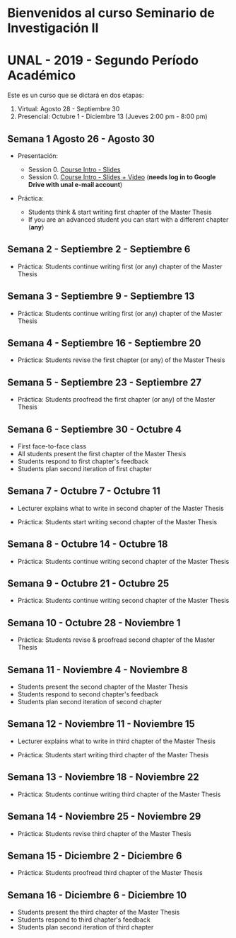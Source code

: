 # Bienvenidos al curso Seminario de Investigación II
# UNAL - 2019 - Segundo Período Académico 

Este es un curso que se dictará en dos etapas:
1. Virtual:  Agosto 28 -  Septiembre 30  
2. Presencial: Octubre 1 - Diciembre 13  (Jueves 2:00 pm - 8:00 pm)

## Semana 1  Agosto 26 - Agosto 30

- Presentación:
  - Session 0.  [Course Intro - Slides](https://ials.github.com/seminario/sem_S0.html)
  - Session 0.  [Course Intro - Slides + Video](https://tinyurl.com/y5hvb9o4)  (**needs log in to Google Drive with unal e-mail account**)
  
- Práctica:
  - Students think & start writing first chapter of the Master Thesis
  - If you are an advanced student you can start with a different chapter (**any**)

## Semana 2 - Septiembre 2 - Septiembre 6

- Práctica:
  Students continue writing first (or any) chapter of the Master Thesis
 
## Semana 3 - Septiembre 9 - Septiembre 13

- Práctica:
  Students continue writing first (or any) chapter of the Master Thesis

## Semana 4 - Septiembre 16 - Septiembre 20

- Práctica:
  Students revise the first chapter (or any) of the Master Thesis

## Semana 5 - Septiembre 23 - Septiembre 27

- Práctica:
  Students  proofread the first chapter (or any) of the Master Thesis

## Semana 6 - Septiembre 30 - Octubre 4

- First face-to-face class 
- All students present the first chapter of the Master Thesis 
- Students respond to  first chapter's feedback 
- Students plan second iteration of first chapter

## Semana 7 - Octubre 7 - Octubre 11

- Lecturer explains what to write in second chapter of the Master Thesis

- Práctica:
  Students start writing second chapter of the Master Thesis
 
## Semana 8 - Octubre 14 - Octubre 18

- Práctica:
  Students continue writing second chapter of the Master Thesis

## Semana 9 - Octubre 21 - Octubre 25

- Práctica:
  Students continue writing second chapter of the Master Thesis
 
## Semana 10 - Octubre 28 - Noviembre 1

- Práctica:
  Students revise & proofread second chapter of the Master Thesis

## Semana 11 - Noviembre 4 - Noviembre 8

- Students present the second chapter of the Master Thesis
- Students respond to  second chapter's feedback
- Students plan second iteration of second chapter

## Semana 12 - Noviembre 11 - Noviembre 15

- Lecturer explains what to write in third chapter of the Master Thesis

- Práctica:
  Students start writing third chapter of the Master Thesis

## Semana 13 - Noviembre 18 - Noviembre 22

- Práctica:
  Students continue writing third chapter of the Master Thesis

## Semana 14 - Noviembre 25 - Noviembre 29

- Práctica:
  Students revise third chapter of the Master Thesis

## Semana 15 - Diciembre 2 - Diciembre 6

- Práctica:
  Students proofread third chapter of the Master Thesis

## Semana 16 - Diciembre 6 - Diciembre 10

- Students present the third chapter of the Master Thesis
- Students respond to third chapter's feedback
- Students plan second iteration of third chapter

  



